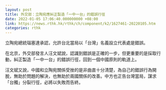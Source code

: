 ```yaml
---
layout: post
title: 外交部：立陶宛應糾正製造「一中一台」的錯誤行徑
date: 2022-01-05 17:06:40.000000000 +08:00
link: https://news.rthk.hk/rthk/ch/component/k2/1627461-20220105.htm
categories: rthk
---
```


立陶宛總統瑙塞達承認，允許台北當局以「台灣」名義設立代表處是錯誤。

在北京，外交部發言人汪文斌說，認識到錯誤是正確的一步，但更重要的是採取行動，糾正製造「一中一台」的錯誤行徑，回到一個中國原則的軌道上。

汪文斌又說，中國和立陶宛關係受挫的是非曲直十分清楚，為自己的錯誤行為開脫，無助於問題的解決，也無助於兩國關係的改善。中方也正告台灣當局，謀求「台獨」分裂行徑，必將以失敗而告終。
